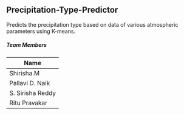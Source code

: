 ## Precipitation-Type-Predictor

Predicts the precipitation type based on data of various atmospheric parameters using K-means.

##### Team Members

| Name  | 
| ------------- |
| Shirisha.M  | 
| Pallavi D. Naik  | 
| S. Sirisha Reddy | 
| Ritu Pravakar  | 

